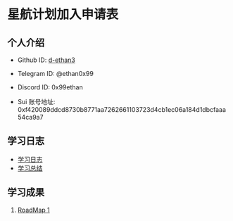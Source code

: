 # 星航计划加入申请表

## 个人介绍

* Github ID: [d-ethan3](https://github.com/d-ethan3)

* Telegram ID: @ethan0x99

* Discord ID: 0x99ethan

* Sui 账号地址:  0xf420089ddcd8730b8771aa7262661103723d4cb1ec06a184d1dbcfaaa54ca9a7

## 学习日志

* [学习日志](journal.md)
* [学习总结](summary.md)

## 学习成果

1. [RoadMap 1](ROADMAP/RoadMap_1.md)
